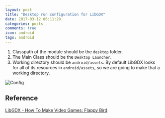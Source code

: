 ```yaml
---
layout: post
title: "Desktop run configuration for LibGDX"
date: 2017-03-12 06:11:29
categories: posts
comments: true
icon: android
tags: android
---
```


1. Classpath of the module should be the `desktop` folder.
2. The Main Class should be the `Desktop Launcher`.
3. Working directory should be `android/assets`. By default LibGDX looks for all of its resources in `android/assets`, so we are going to make that a working directory.

![Config](http://gaborpinter.net/gaboratorium-notes/img/posts/2017-03-10-desktop-run-configuration-for-libgdx/desktop_libgdx.png)

## Reference

[LibGDX - How To Make Video Games: Flappy Bird](https://www.youtube.com/watch?v=rzBVTPaUUDg)